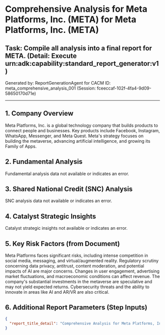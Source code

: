 # Comprehensive Analysis for Meta Platforms, Inc. (META) for Meta Platforms, Inc. (META)

## Task: Compile all analysis into a final report for META. (Detail: Execute urn:adk:capability:standard_report_generator:v1)

Generated by: ReportGenerationAgent for CACM ID: meta_comprehensive_analysis_001 (Session: fceeccaf-102f-4fa4-9d09-58650170d71e)

---

## 1. Company Overview

Meta Platforms, Inc. is a global technology company that builds products to connect people and businesses. Key products include Facebook, Instagram, WhatsApp, Messenger, and Meta Quest. Meta's strategy focuses on building the metaverse, advancing artificial intelligence, and growing its Family of Apps.


## 2. Fundamental Analysis

Fundamental analysis data not available or indicates an error.


## 3. Shared National Credit (SNC) Analysis

SNC analysis data not available or indicates an error.


## 4. Catalyst Strategic Insights

Catalyst strategic insights not available or indicates an error.


## 5. Key Risk Factors (from Document)

Meta Platforms faces significant risks, including intense competition in social media, messaging, and virtual/augmented reality. Regulatory scrutiny concerning data privacy, antitrust, content moderation, and potential impacts of AI are major concerns. Changes in user engagement, advertising market fluctuations, and macroeconomic conditions can affect revenue. The company's substantial investments in the metaverse are speculative and may not yield expected returns. Cybersecurity threats and the ability to innovate in areas like AI and AR/VR are also critical.


## 6. Additional Report Parameters (Step Inputs)

```json
{
  "report_title_detail": "Comprehensive Analysis for Meta Platforms, Inc. (META)"
}
```